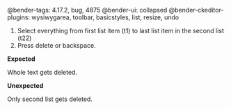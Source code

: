 @bender-tags: 4.17.2, bug, 4875
@bender-ui: collapsed
@bender-ckeditor-plugins: wysiwygarea, toolbar, basicstyles, list, resize, undo

1. Select everything from first list item (t1) to last list item in the second list (t22)
2. Press delete or backspace.

**Expected**

Whole text gets deleted.

**Unexpected**

Only second list gets deleted.
